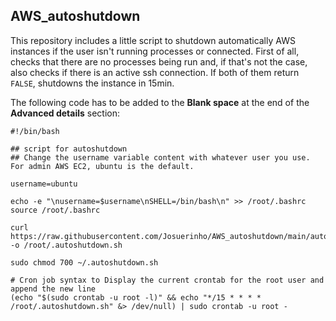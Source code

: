 ## AWS_autoshutdown

This repository includes a little script to shutdown automatically AWS instances if the user isn't running processes or connected. First of all, checks that there are no processes being run and, if that's not the case, also checks if there is an active ssh connection. If both of them return `FALSE`, shutdowns the instance in 15min.

The following code has to be added to the **Blank space** at the end of the **Advanced details** section:

```
#!/bin/bash

## script for autoshutdown
## Change the username variable content with whatever user you use. For admin AWS EC2, ubuntu is the default.

username=ubuntu

echo -e "\nusername=$username\nSHELL=/bin/bash\n" >> /root/.bashrc
source /root/.bashrc

curl https://raw.githubusercontent.com/Josuerinho/AWS_autoshutdown/main/automatic_shutdown_AWS_EC2_instances_script_deploy.sh -o /root/.autoshutdown.sh

sudo chmod 700 ~/.autoshutdown.sh

# Cron job syntax to Display the current crontab for the root user and append the new line
(echo "$(sudo crontab -u root -l)" && echo "*/15 * * * * /root/.autoshutdown.sh" &> /dev/null) | sudo crontab -u root -


```

